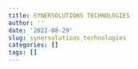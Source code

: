 ```yaml
---
title: SYNERSOLUTIONS TECHNOLOGIES
author: ''
date: '2022-08-29'
slug: synersolutions_technologies
categories: []
tags: []
---
```

